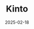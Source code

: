 ---  
layout: startup_page  
title: "Kinto"  
id: "kinto.xyz"  
permalink: "/kintokinto.xyz02182025/"  
website: "https://kinto.xyz/"  
funding_round: "Strategic Investment"  
funding_amount: "$150K"  
investors: "SkyBridge Capital, Parafi, Robot Ventures, AJ Scaramucci, Spartan Group, Kraynos, Soft Holdings, Deep Ventures, Modular, Tane"  
about: "Kinto is a modular exchange that provides access to opportunities in DeFi through its tailored blockchain and non-custodial smart wallet. The platform combines institutional-grade security with retail accessibility, built on a custom Layer 2 stack with Chain Abstraction technology. Kinto aims to offer users an easy way to move on and off-chain without using CEXs."  
markets: "DeFi, Blockchain"  
hq: "Cambridge, Massachusetts, United States"  
founded_year: "2023"  
linkedin: "https://www.linkedin.com/company/mamori-labs"  
twitter: "https://twitter.com/kintocare"  
instagram: ""  
facebook: "https://www.facebook.com/KintoCare"  
crunchbase: "https://www.crunchbase.com/organization/kinto-286b"  
pitchbook: "https://pitchbook.com/profiles/company/227773-81"  

date_display: "18-Feb-2025"  
date: "2025-02-18"

# SEO Optimization  
meta_title: "Kinto - Strategic Investment Funding ($150K)"  
meta_description: "Kinto, Kinto is a modular exchange that provides access to opportunities in DeFi through its tailored blockchain and non-custodial smart wallet. The platform..."  
meta_keywords: "Kinto, DeFi, Blockchain, Strategic Investment funding"  
canonical_url: "https://startup.projectstartups.com/kintokinto.xyz02182025/"  
---